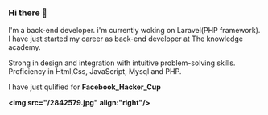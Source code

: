 ### Hi there 👋

I'm a back-end developer. i'm currently woking on Laravel(PHP framework). I have just started my career as back-end developer at The knowledge academy.

Strong in design and integration with intuitive problem-solving skills. Proficiency in Html,Css, JavaScript, Mysql and PHP.

I have just qulified for <strong>Facebook_Hacker_Cup<strong>


<img src="/2842579.jpg" align:"right"/>
